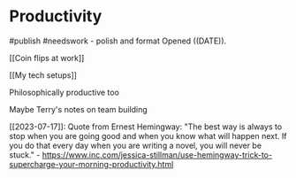 # Productivity
#publish 
#needswork - polish and format 
Opened ((DATE)).

[[Coin flips at work]]

[[My tech setups]]

Philosophically productive too

Maybe Terry's notes on team building

[[2023-07-17]]: Quote from Ernest Hemingway: "The best way is always to stop when you are going good and when you know what will happen next. If you do that every day when you are writing a novel, you will never be stuck." - https://www.inc.com/jessica-stillman/use-hemingway-trick-to-supercharge-your-morning-productivity.html